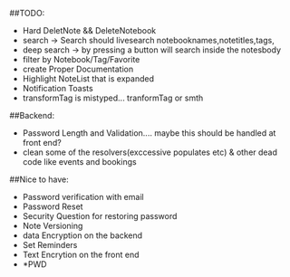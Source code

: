 ##TODO:
- Hard DeletNote && DeleteNotebook
- search -> Search should livesearch notebooknames,notetitles,tags,
- deep search -> by pressing a button will search inside the notesbody
- filter by Notebook/Tag/Favorite
- create Proper Documentation
- Highlight NoteList that is expanded
- Notification Toasts
- transformTag is mistyped... tranformTag or smth

##Backend:
- Password Length and Validation.... maybe this should be handled at front end?
- clean some of the resolvers(exccessive populates etc) & other dead code like events and bookings

##Nice to have:
- Password verification with email
- Password Reset
- Security Question for restoring password
- Note Versioning
- data Encryption on the backend
- Set Reminders
- Text Encrytion on the front end
- *PWD


